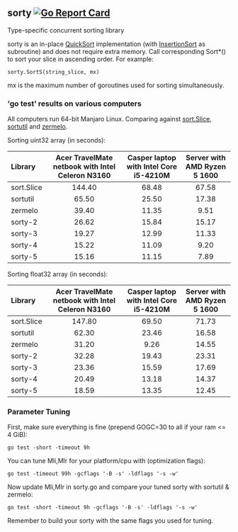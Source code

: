 ## sorty [![Go Report Card](https://goreportcard.com/badge/github.com/jfcg/sorty)](https://goreportcard.com/report/github.com/jfcg/sorty)
Type-specific concurrent sorting library

sorty is an in-place [QuickSort](https://en.wikipedia.org/wiki/Quicksort) implementation \(with [InsertionSort](https://en.wikipedia.org/wiki/Insertion_sort) as subroutine\) and does not require extra memory. Call corresponding Sort\*() to sort your slice in ascending order. For example:
```
sorty.SortS(string_slice, mx)
```
mx is the maximum number of goroutines used for sorting simultaneously.

### 'go test' results on various computers
All computers run 64-bit Manjaro Linux. Comparing against [sort.Slice](https://golang.org/pkg/sort), [sortutil](https://github.com/twotwotwo/sorts) and [zermelo](https://github.com/shawnsmithdev/zermelo).

Sorting uint32 array (in seconds):

Library|Acer TravelMate netbook with Intel Celeron N3160|Casper laptop with Intel Core i5-4210M|Server with AMD Ryzen 5 1600
:---|:---:|:---:|:---:
sort.Slice|144.40|68.48|67.58
sortutil  | 65.50|25.50|17.38
zermelo   | 39.40|11.35| 9.51
sorty-2   | 26.62|15.84|15.17
sorty-3   | 19.27|12.99|11.33
sorty-4   | 15.22|11.09| 9.20
sorty-5   | 15.16|11.15| 7.89

Sorting float32 array (in seconds):

Library|Acer TravelMate netbook with Intel Celeron N3160|Casper laptop with Intel Core i5-4210M|Server with AMD Ryzen 5 1600
:---|:---:|:---:|:---:
sort.Slice|147.80|69.50|71.73
sortutil  | 62.30|23.46|16.58
zermelo   | 31.20| 9.26|14.55
sorty-2   | 32.28|19.43|23.31
sorty-3   | 23.36|15.59|17.69
sorty-4   | 20.49|13.18|14.37
sorty-5   | 18.59|13.35|12.45

### Parameter Tuning
First, make sure everything is fine (prepend GOGC=30 to all if your ram <= 4 GiB):
```
go test -short -timeout 9h
```
You can tune Mli,Mlr for your platform/cpu with \(optimization flags\):
```
go test -timeout 99h -gcflags '-B -s' -ldflags '-s -w'
```
Now update Mli,Mlr in sorty.go and compare your tuned sorty with sortutil & zermelo:
```
go test -short -timeout 9h -gcflags '-B -s' -ldflags '-s -w'
```
Remember to build your sorty with the same flags you used for tuning.
